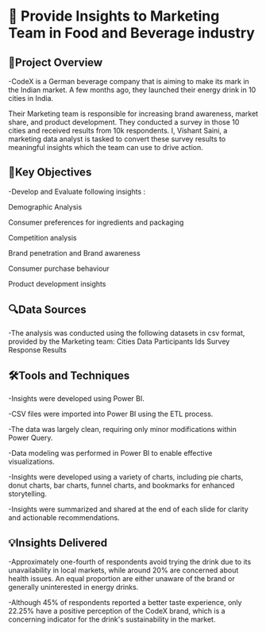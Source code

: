 # 🍾 Provide Insights to Marketing Team in Food and Beverage industry

## 📌Project Overview
-CodeX is a German beverage company that is aiming to make its mark in the Indian market. A few months ago, they launched their energy drink in 10 cities in India.

Their Marketing team is responsible for increasing brand awareness, market share, and product development. They conducted a survey in those 10 cities and received results from 10k respondents. I, Vishant Saini, a marketing data analyst is tasked to convert these survey results to meaningful insights which the team can use to drive action.

## 🎯Key Objectives
-Develop and Evaluate following insights  :
  
  Demographic Analysis
  
  Consumer preferences for ingredients and packaging 
  
  Competition analysis
  
  Brand penetration and Brand awareness
  
  Consumer purchase behaviour
  
  Product development insights

## 🔍Data Sources
-The analysis was conducted using the following datasets in csv format, provided by the Marketing team:
  Cities Data
  Participants Ids
  Survey Response Results

##  🛠️Tools and Techniques
-Insights were developed using Power BI.

-CSV files were imported into Power BI using the ETL process.

-The data was largely clean, requiring only minor modifications within Power Query.

-Data modeling was performed in Power BI to enable effective visualizations.

-Insights were developed using a variety of charts, including pie charts, donut charts, bar charts, funnel charts, and bookmarks for enhanced storytelling.

-Insights were summarized and shared at the end of each slide for clarity and actionable recommendations.

##  💡Insights Delivered

-Approximately one-fourth of respondents avoid trying the drink due to its unavailability in local markets, while around 20% are concerned about health issues. An equal proportion are either unaware of the brand or generally uninterested in energy drinks.

-Although 45% of respondents reported a better taste experience, only 22.25% have a positive perception of the CodeX brand, which is a concerning indicator for the drink's sustainability in the market.
